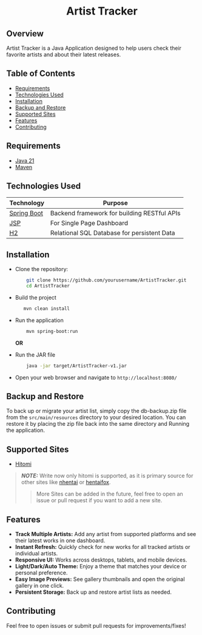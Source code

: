 <h1 align="center">Artist Tracker</h1>

## Overview
Artist Tracker is a Java Application designed to help users check their favorite artists and about their latest releases.
<br/>

## Table of Contents
- [Requirements](#requirements)
- [Technologies Used](#technologies)
- [Installation](#installation)
- [Backup and Restore](#backup)
- [Supported Sites](#sites)
- [Features](#features)
- [Contributing](#contributing)

<a name="requirements"></a>
## Requirements
- [Java 21](https://www.oracle.com/java/technologies/downloads/#java21)
- [Maven](https://maven.apache.org/)

<a name="technologies"></a>
## Technologies Used
| Technology                                                | Purpose                                     |
|-----------------------------------------------------------|---------------------------------------------|
| [Spring Boot](https://spring.io/projects/spring-boot)     | Backend framework for building RESTful APIs |
| [JSP](https://en.wikipedia.org/wiki/Jakarta_Server_Pages) | For Single Page Dashboard                   |
| [H2](https://www.h2database.com/html/main.html)           | Relational SQL Database for persistent Data |

<a name="installation"></a>
## Installation
- Clone the repository:
    ```bash
        git clone https://github.com/yourusername/ArtistTracker.git
        cd ArtistTracker
    ```
- Build the project
   ```bash
      mvn clean install
   ``` 
- Run the application 
    ```bash
        mvn spring-boot:run
    ```
  **OR**

- Run the JAR file
    ```bash
        java -jar target/ArtistTracker-v1.jar
    ```
- Open your web browser and navigate to `http://localhost:8080/`

<a name="backup"></a>
## Backup and Restore
To back up or migrate your artist list, simply copy the db-backup.zip file from the `src/main/resources` directory to your desired location. You can restore it by placing the zip file back into the same directory and Running the application.

<a name="sites"></a>
## Supported Sites
- [Hitomi](https://hitomi.la/)

> **_NOTE:_** Write now only hitomi is supported, as it is primary source for other sites like [nhentai](https://nhentai.net/) or [hentaifox](https://hentaifox.com).
> > More Sites can be added in the future, feel free to open an issue or pull request if you want to add a new site.


<a name="features"></a>
## Features
- **Track Multiple Artists:** Add any artist from supported platforms and see their latest works in one dashboard.
- **Instant Refresh:** Quickly check for new works for all tracked artists or individual artists.
- **Responsive UI:** Works across desktops, tablets, and mobile devices.
- **Light/Dark/Auto Theme:** Enjoy a theme that matches your device or personal preference.
- **Easy Image Previews:** See gallery thumbnails and open the original gallery in one click.
- **Persistent Storage:** Back up and restore artist lists as needed.

<a name="contributing"></a>
## Contributing
Feel free to open issues or submit pull requests for improvements/fixes!